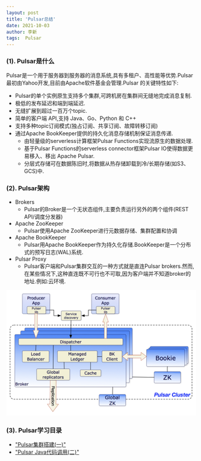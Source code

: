 ```yaml
---
layout: post
title: 'Pulsar总结' 
date: 2021-10-03
author: 李新
tags:  Pulsar
---
```


### (1). Pulsar是什么
Pulsar是一个用于服务器到服务器的消息系统,具有多租户、高性能等优势.Pulsar最初由Yahoo开发,目前由Apache软件基金会管理.Pulsar 的关键特性如下:    
+ Pulsar的单个实例原生支持多个集群,可跨机房在集群间无缝地完成消息复制.   
+ 极低的发布延迟和端到端延迟.  
+ 无缝扩展到超过一百万个topic.   
+ 简单的客户端 API,支持 Java、Go、Python 和 C++   
+ 支持多种topic订阅模式(独占订阅、共享订阅、故障转移订阅)   
+ 通过Apache BookKeeper提供的持久化消息存储机制保证消息传递.   
  - 由轻量级的serverless计算框架Pulsar Functions实现流原生的数据处理.   
  - 基于Pulsar Functions的serverless connector框架Pulsar IO使得数据更易移入、移出 Apache Pulsar.  
  - 分层式存储可在数据陈旧时,将数据从热存储卸载到冷/长期存储(如S3、GCS)中.  


### (2). Pulsar架构
+ Brokers
  - Pulsar的Broker是一个无状态组件,主要负责运行另外的两个组件(REST API/调度分发器)
+ Apache ZooKeeper
  - Pulsar使用Apache ZooKeeper进行元数据存储、集群配置和协调
+ Apache BookKeeper
  - Pulsar用Apache BookKeeper作为持久化存储.BookKeeper是一个分布式的预写日志(WAL)系统.   
+ Pulsar Proxy
  - Pulsar客户端和Pulsar集群交互的一种方式就是直连Pulsar brokers.然而,在某些情况下,这种直连既不可行也不可取,因为客户端并不知道broker的地址.例如:云环境.   

!["Pulsar架构图"](/assets/pulsar/imgs/pulsar-system-architecture.png)

### (3). Pulsar学习目录
+ ["Pulsar集群搭建(一)"](/2021/10/03/Pulsar-Cluster-Install.html)                      
+ ["Pulsar Java代码调用(二)"](/2021/10/03/Pulsar-Java.html)             
